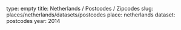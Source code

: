 type: empty
title: Netherlands / Postcodes / Zipcodes
slug: places/netherlands/datasets/postcodes
place: netherlands
dataset: postcodes
year: 2014
